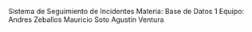 Sistema de Seguimiento de Incidentes
Materia: Base de Datos 1
Equipo:
Andres Zeballos
Mauricio Soto
Agustín Ventura